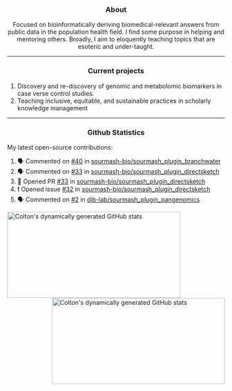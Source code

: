 <!--
Inspiration derived from:
1. https://zzetao.github.io/awesome-github-profile/
2. https://github.com/spcanelon
3. https://github.com/tallguyjenks

Tools used:
1. https://github.com/anuraghazra/github-readme-stats
2. https://github.com/jamesgeorge007/github-activity-readme
3. https://github.com/topics/profile-readme
-->

<h3 align="center">About</h3>

<p align="center">
Focused on bioinformatically deriving biomedical-relevant answers from public data in the population health field. 
I find some purpose in helping and mentoring others. Broadly, I aim to eloquently teaching topics that are esoteric and under-taught.
</p>

---

<h3 align="center">Current projects</h3>

1. Discovery and re-discovery of genomic and metabolomic biomarkers in case verse control studies.
2. Teaching inclusive, equitable, and sustainable practices in scholarly knowledge management

---

<h3 align="center">Github Statistics</h3>

My latest open-source contributions:

<!--START_SECTION:activity-->
1. 🗣 Commented on [#40](https://github.com/sourmash-bio/sourmash_plugin_branchwater/issues/40#issuecomment-2127772455) in [sourmash-bio/sourmash_plugin_branchwater](https://github.com/sourmash-bio/sourmash_plugin_branchwater)
2. 🗣 Commented on [#33](https://github.com/sourmash-bio/sourmash_plugin_directsketch/pull/33#issuecomment-2122375399) in [sourmash-bio/sourmash_plugin_directsketch](https://github.com/sourmash-bio/sourmash_plugin_directsketch)
3. 💪 Opened PR [#33](https://github.com/sourmash-bio/sourmash_plugin_directsketch/pull/33) in [sourmash-bio/sourmash_plugin_directsketch](https://github.com/sourmash-bio/sourmash_plugin_directsketch)
4. ❗ Opened issue [#32](https://github.com/sourmash-bio/sourmash_plugin_directsketch/issues/32) in [sourmash-bio/sourmash_plugin_directsketch](https://github.com/sourmash-bio/sourmash_plugin_directsketch)
5. 🗣 Commented on [#2](https://github.com/dib-lab/sourmash_plugin_pangenomics/pull/2#issuecomment-2112785385) in [dib-lab/sourmash_plugin_pangenomics](https://github.com/dib-lab/sourmash_plugin_pangenomics)
<!--END_SECTION:activity-->

<a href="https://github.com/ccbaumler">
  <img height="200" width=400 align="left" alt="Colton's dynamically generated GitHub stats" src="https://github-readme-stats.vercel.app/api?username=ccbaumler&show_icons=true&title_color=434d58&icon_color=fa8072&ring_color=ba55d3"/>
</a>
<a href="https://github.com/ccbaumler">
  <img height="200" width=400 align="right" alt="Colton's dynamically generated GitHub stats" src="https://github-readme-stats.vercel.app/api/top-langs/?username=ccbaumler&layout=compact&langs_count=6&card_width=320&title_color=434d58&hide=Standard%20ML,%20TeX,%20Jupyter%20Notebook" />
</a>
